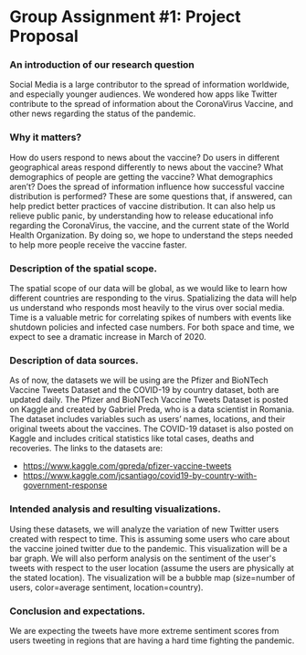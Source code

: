 # Group Assignment #1: Project Proposal
### An introduction of our research question
Social Media is a large contributor to the spread of information worldwide, and especially younger audiences. We wondered how apps like Twitter contribute to the spread of information about the CoronaVirus Vaccine, and other news regarding the status of the pandemic. 

### Why it matters?
How do users respond to news about the vaccine? Do users in different geographical areas respond differently to news about the vaccine? What demographics of people are getting the vaccine? What demographics aren’t? Does the spread of information influence how successful vaccine distribution is performed? These are some questions that, if answered, can help predict better practices of vaccine distribution. It can also help us relieve public panic, by understanding how to release educational info regarding the CoronaVirus, the vaccine, and the current state of the World Health Organization. By doing so, we hope to understand the steps needed to help more people receive the vaccine faster.

### Description of the spatial scope.
The spatial scope of our data will be global, as we would like to learn how different countries are responding to the virus. Spatializing the data will help us understand who responds most heavily to the virus over social media. Time is a valuable metric for correlating spikes of numbers with events like shutdown policies and infected case numbers. For both space and time, we expect to see a dramatic increase in March of 2020.

### Description of data sources.
As of now, the datasets we will be using are the Pfizer and BioNTech Vaccine Tweets Dataset and the COVID-19 by country dataset, both are updated daily. The Pfizer and BioNTech Vaccine Tweets Dataset is posted on Kaggle and created by Gabriel Preda, who is a data scientist in Romania. The dataset includes variables such as users’ names, locations, and  their original tweets about the vaccines. The COVID-19 dataset is also posted on Kaggle and includes critical statistics like total cases, deaths and recoveries. The links to the datasets are:
  * https://www.kaggle.com/gpreda/pfizer-vaccine-tweets
  * https://www.kaggle.com/jcsantiago/covid19-by-country-with-government-response

### Intended analysis and resulting visualizations.
Using these datasets, we will analyze the variation of new Twitter users created with respect to time. This is assuming some users who care about the vaccine joined twitter due to the pandemic. This visualization will be a bar graph. We will also perform analysis on the sentiment of the user's tweets with respect to the user location (assume the users are physically at the stated location). The visualization will be a bubble map (size=number of users, color=average sentiment, location=country).

### Conclusion and expectations.
We are expecting the tweets have more extreme sentiment scores from users tweeting in regions that are having a hard time fighting the pandemic. 

